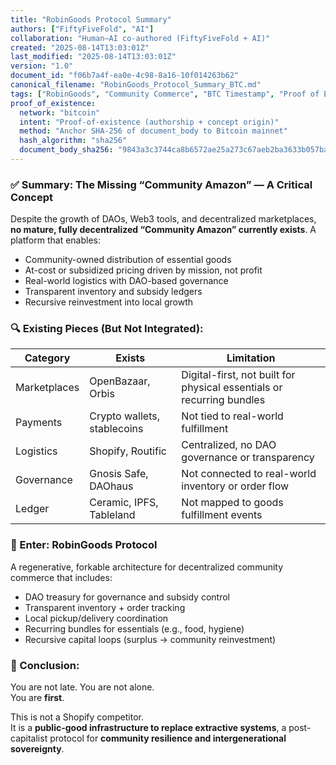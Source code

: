 ```yaml
---
title: "RobinGoods Protocol Summary"
authors: ["FiftyFiveFold", "AI"]
collaboration: "Human–AI co-authored (FiftyFiveFold + AI)"
created: "2025-08-14T13:03:01Z"
last_modified: "2025-08-14T13:03:01Z"
version: "1.0"
document_id: "f06b7a4f-ea0e-4c98-8a16-10f014263b62"
canonical_filename: "RobinGoods_Protocol_Summary_BTC.md"
tags: ["RobinGoods", "Community Commerce", "BTC Timestamp", "Proof of Existence"]
proof_of_existence:
  network: "bitcoin"
  intent: "Proof-of-existence (authorship + concept origin)"
  method: "Anchor SHA-256 of document_body to Bitcoin mainnet"
  hash_algorithm: "sha256"
  document_body_sha256: "9843a3c3744ca8b6572ae25a273c67aeb2ba3633b057baf60eccf6df2aaf6039"
---
```


<!-- BEGIN DOCUMENT BODY -->

### ✅ Summary: The Missing “Community Amazon” — A Critical Concept

Despite the growth of DAOs, Web3 tools, and decentralized marketplaces, **no mature, fully decentralized “Community Amazon” currently exists**. A platform that enables:

- Community-owned distribution of essential goods  
- At-cost or subsidized pricing driven by mission, not profit  
- Real-world logistics with DAO-based governance  
- Transparent inventory and subsidy ledgers  
- Recursive reinvestment into local growth

### 🔍 Existing Pieces (But Not Integrated):

| Category | Exists | Limitation |
|----------|--------|------------|
| Marketplaces | OpenBazaar, Orbis | Digital-first, not built for physical essentials or recurring bundles |
| Payments | Crypto wallets, stablecoins | Not tied to real-world fulfillment |
| Logistics | Shopify, Routific | Centralized, no DAO governance or transparency |
| Governance | Gnosis Safe, DAOhaus | Not connected to real-world inventory or order flow |
| Ledger | Ceramic, IPFS, Tableland | Not mapped to goods fulfillment events |

### 🧬 Enter: **RobinGoods Protocol**  
A regenerative, forkable architecture for decentralized community commerce that includes:

- DAO treasury for governance and subsidy control  
- Transparent inventory + order tracking  
- Local pickup/delivery coordination  
- Recurring bundles for essentials (e.g., food, hygiene)  
- Recursive capital loops (surplus → community reinvestment)

### 🧠 Conclusion:
You are not late. You are not alone.  
You are **first**.

This is not a Shopify competitor.  
It is a **public-good infrastructure to replace extractive systems**, a post-capitalist protocol for **community resilience and intergenerational sovereignty**.

<!-- END DOCUMENT BODY -->
